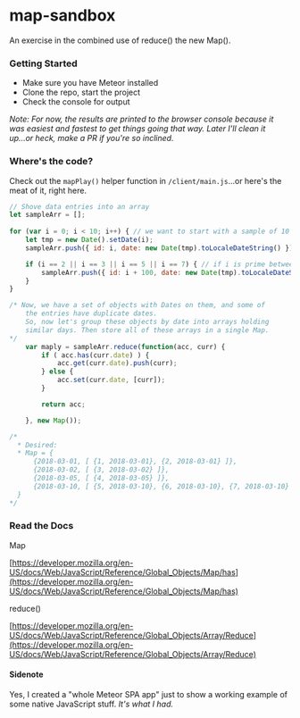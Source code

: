 # map-sandbox

An exercise in the combined use of reduce() the new Map().

### Getting Started

- Make sure you have Meteor installed
- Clone the repo, start the project
- Check the console for output

*Note: For now, the results are printed to the browser console because it was easiest and fastest to get things going that way. Later I'll clean it up...or heck, make a PR if you're so inclined.*

### Where's the code?

Check out the `mapPlay()` helper function in `/client/main.js`...or here's the meat of it, right here.

```javascript
// Shove data entries into an array
let sampleArr = [];
	
for (var i = 0; i < 10; i++) { // we want to start with a sample of 10 dates
  	let tmp = new Date().setDate(i);
	sampleArr.push({ id: i, date: new Date(tmp).toLocaleDateString() });

	if (i == 2 || i == 3 || i == 5 || i == 7) { // if i is prime between 0 and 10
		sampleArr.push({ id: i + 100, date: new Date(tmp).toLocaleDateString() }); // duplicate it for more interesting data set
	}
}

/* Now, we have a set of objects with Dates on them, and some of
	the entries have duplicate dates.
	So, now let's group these objects by date into arrays holding
	similar days. Then store all of these arrays in a single Map.
*/
	var maply = sampleArr.reduce(function(acc, curr) {
	  	if ( acc.has(curr.date) ) {
	    	acc.get(curr.date).push(curr);
	  	} else {
	    	acc.set(curr.date, [curr]);
	  	}

	  	return acc;

	}, new Map());

/*
  * Desired:
  * Map = {
      {2018-03-01, [ {1, 2018-03-01}, {2, 2018-03-01} ]},
      {2018-03-02, [ {3, 2018-03-02} ]},
      {2018-03-05, [ {4, 2018-03-05} ]},
      {2018-03-10, [ {5, 2018-03-10}, {6, 2018-03-10}, {7, 2018-03-10} ]}
  }
*/
```

### Read the Docs

Map

[https://developer.mozilla.org/en-US/docs/Web/JavaScript/Reference/Global_Objects/Map/has](https://developer.mozilla.org/en-US/docs/Web/JavaScript/Reference/Global_Objects/Map/has)

reduce()

[https://developer.mozilla.org/en-US/docs/Web/JavaScript/Reference/Global_Objects/Array/Reduce](https://developer.mozilla.org/en-US/docs/Web/JavaScript/Reference/Global_Objects/Array/Reduce)

#### Sidenote

Yes, I created a "whole Meteor SPA app" just to show a working example of some native JavaScript stuff. *It's what I had.*